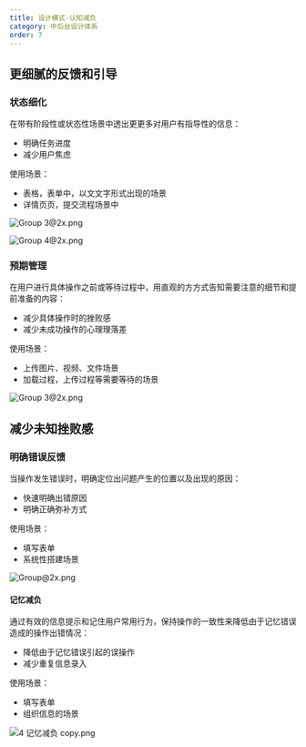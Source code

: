 ```yaml
---
title: 设计模式-认知减负
category: 中后台设计体系
order: 7
---
```


## 更细腻的反馈和引导

### 状态细化

在带有阶段性或状态性场景中透出更更多对⽤户有指导性的信息：

* 明确任务进度
* 减少用户焦虑

使用场景：

* 表格，表单中，以⽂文字形式出现的场景
* 详情⻚页，提交流程场景中

![Group 3@2x.png](https://img.alicdn.com/tfs/TB1UG0KLMHqK1RjSZFkXXX.WFXa-2560-1030.png)

![Group 4@2x.png](https://img.alicdn.com/tfs/TB1cGXHLQPoK1RjSZKbXXX1IXXa-2560-1216.png)

### 预期管理

在用户进行具体操作之前或等待过程中，⽤直观的⽅方式告知需要注意的细节和提前准备的内容：

* 减少具体操作时的挫败感
* 减少未成功操作的心理理落差

使用场景：

* 上传图片、视频、文件场景
* 加载过程，上传过程等需要等待的场景

![Group 3@2x.png](https://img.alicdn.com/tfs/TB1IvhDLQvoK1RjSZFDXXXY3pXa-2558-2404.png)

## 减少未知挫败感

### 明确错误反馈

当操作发生错误时，明确定位出问题产生的位置以及出现的原因：

* 快速明确出错原因
* 明确正确弥补方式

使用场景：

* 填写表单
* 系统性搭建场景

![Group@2x.png](https://img.alicdn.com/tfs/TB1.PtBLOrpK1RjSZFhXXXSdXXa-2560-5044.png)

#### 记忆减负

通过有效的信息提示和记住⽤户常⽤行为，保持操作的⼀致性来降低由于记忆错误造成的操作出错情况：

* 降低由于记忆错误引起的误操作
* 减少重复信息录⼊

使用场景：

* 填写表单
* 组织信息的场景

![4 记忆减负 copy.png](https://img.alicdn.com/tfs/TB1v5dELG6qK1RjSZFmXXX0PFXa-2560-1702.png)
